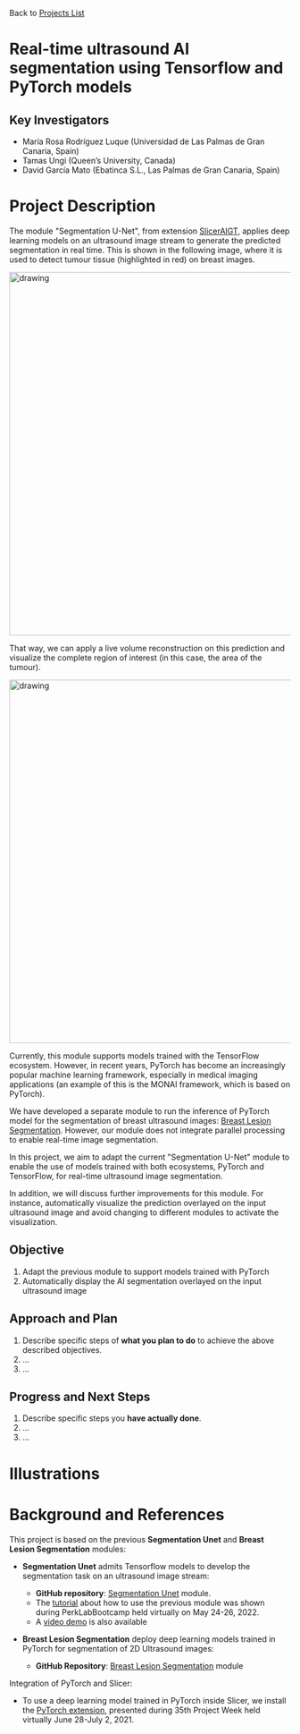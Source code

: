 Back to [Projects List](../../README.md#ProjectsList)

# Real-time ultrasound AI segmentation using Tensorflow and PyTorch models

## Key Investigators

- María Rosa Rodríguez Luque (Universidad de Las Palmas de Gran Canaria, Spain)
- Tamas Ungi (Queen’s University, Canada)
- David García Mato (Ebatinca S.L., Las Palmas de Gran Canaria, Spain)

# Project Description

The module "Segmentation U-Net", from extension [SlicerAIGT](https://github.com/SlicerIGT/aigt), applies deep learning models on an ultrasound image stream to generate the predicted segmentation in real time. This is shown in the following image, where it is used to detect tumour tissue (highlighted in red) on breast images. 

<img src="https://user-images.githubusercontent.com/104084765/213722945-46e5174e-65e0-4177-ab1c-f520170d2994.png" alt="drawing" width="650"/>

That way, we can apply a live volume reconstruction on this prediction and visualize the complete region of interest (in this case, the area of the tumour). 

<img src="https://user-images.githubusercontent.com/104084765/213723471-5018e772-874f-4582-bf65-330ea8e98512.png" alt="drawing" width="650"/>

Currently, this module supports models trained with the TensorFlow ecosystem. However, in recent years, PyTorch has become an increasingly popular machine learning framework, especially in medical imaging applications (an example of this is the MONAI framework, which is based on PyTorch). 

We have developed a separate module to run the inference of PyTorch model for the segmentation of breast ultrasound images: [Breast Lesion Segmentation](https://github.com/EBATINCA/UltrasoundAI). However, our module does not integrate parallel processing to enable real-time image segmentation.

In this project, we aim to adapt the current "Segmentation U-Net" module to enable the use of models trained with both ecosystems, PyTorch and TensorFlow, for real-time ultrasound image segmentation. 

In addition, we will discuss further improvements for this module. For instance, automatically visualize the prediction overlayed on the input ultrasound image and avoid changing to different modules to activate the visualization.

## Objective

1. Adapt the previous module to support models trained with PyTorch
2. Automatically display the AI segmentation overlayed on the input ultrasound image 

## Approach and Plan

<!-- Describe here HOW you would like to achieve the objectives stated above. -->

1. Describe specific steps of **what you plan to do** to achieve the above described objectives.
1. ...
1. ...

## Progress and Next Steps

<!-- Update this section as you make progress, describing of what you have ACTUALLY DONE. If there are specific steps that you could not complete then you can describe them here, too. -->

1. Describe specific steps you **have actually done**.
1. ...
1. ...

# Illustrations

<!-- Add pictures and links to videos that demonstrate what has been accomplished.
![Description of picture](Example2.jpg)
![Some more images](Example2.jpg)
-->

# Background and References
This project is based on the previous **Segmentation Unet** and **Breast Lesion Segmentation** modules:
- **Segmentation Unet** admits Tensorflow models to develop the segmentation task on an ultrasound image stream:
    - **GitHub repository**: [Segmentation Unet](https://github.com/mrluque/aigt/tree/master/SlicerExtension/LiveUltrasoundAi) module.
    - The [tutorial](https://github.com/PerkLab/PerkLabBootcamp/blob/master/Doc/day2_2_SlicerIGT-U38_LiveAiRec.pptx) about how to use the previous module was shown during PerkLabBootcamp held virtually on May 24-26, 2022. 
     - A [video demo](https://youtu.be/WyscpAee3vw) is also available

- **Breast Lesion Segmentation** deploy deep learning models trained in PyTorch for segmentation of 2D Ultrasound images:
    - **GitHub Repository**: [Breast Lesion Segmentation](https://github.com/EBATINCA/UltrasoundAI) module
    
Integration of PyTorch and Slicer:
* To use a deep learning model trained in PyTorch inside Slicer, we install the [PyTorch extension](https://projectweek.na-mic.org/PW35_2021_Virtual/Projects/PyTorchIntegration/), presented during 35th Project Week held virtually June 28-July 2, 2021.
